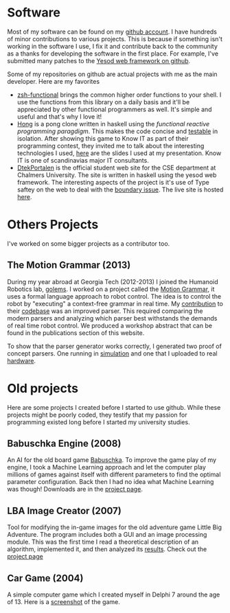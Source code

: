 # Software

Most of my software can be found on my [github
account](https://github.com/Tarrasch/).  I have hundreds of minor
contributions to various projects. This is because if something isn't working
in the software I use, I fix it and contribute back to the community as a
thanks for developing the software in the first place. For example, I've
submitted many patches to the [Yesod web framework on
github](https://github.com/yesodweb/yesod/commits?author=tarrasch).

Some of my repositories on github are actual projects with me as the main developer. Here are my favorites

  * [zsh-functional] brings the common higher order functions to your shell. I
    use the functions from this library on a daily basis and it'll be
    appreciated by other functional programmers as well. It's simple and useful
    and that's why I love it!
  * [Hong] is a pong clone written in haskell using the *functional reactive
    programming paragdigm*. This makes the code concise and
    [testable](https://github.com/Tarrasch/Hong/blob/master/test/HongTest.hs)
    in isolation. After showing this game to Know IT as part of their
    programming contest, they invited me to talk about the interesting
    technologies I used,
    [here](https://github.com/Tarrasch/Hong/raw/master/presentation/slide.odp)
    are the slides I used at my presentation. Know IT is one of scandinavias
    major IT consultants.
  * [DtekPortalen] is the official student web site for the CSE department at
    Chalmers University. The site is written in haskell using the yesod web
    framework. The interesting aspects of the project is it's use of Type
    saftey on the web to deal with the [boundary
    issue](http://www.yesodweb.com/book/introduction). The live site is hosted
    [here][dtekse].

[zsh-functional]: https://github.com/Tarrasch/zsh-functional
[Hong]: https://github.com/Tarrasch/Hong
[DtekPortalen]: https://github.com/dtekcth/DtekPortalen
[dtekse]: https://www.dtek.se/portal

# Others Projects

I've worked on some bigger projects as a contributor too.

## The Motion Grammar (2013)

During my year abroad at Georgia Tech (2012-2013) I joined the Humanoid
Robotics lab, [golems][golems]. I worked on a project called the [Motion
Grammar][mg], it uses a formal language approach to robot control. The idea is
to control the robot by "executing" a context-free grammar in real time. My
[contribution][mgk-contribution] to their [codebase][mgk] was an improved
parser. This required comparing the modern parsers and analyzing which parser
best withstands the demands of real time robot control. We produced a workshop
abstract that can be found in the publications section of this website.

To show that the parser generator works correctly, I generated two proof of
concept parsers. One running in [simulation][motion-serving] and one that I
uploaded to real [hardware][mg-lights].

[mg]: http://golems.org/projects/mg.html
[golems]: http://golems.org/projects/mg.html
[mgk]: https://github.com/golems/motion-grammar-kit/
[mgk-contribution]: https://github.com/golems/motion-grammar-kit/compare/master...ll-star
[motion-serving]: https://github.com/Tarrasch/motion-serving
[mg-lights]: https://github.com/Tarrasch/mg-lights

# Old projects

Here are some projects I created before I started to use github. While these
projects might be poorly coded, they testify that my passion for programming
existed long before I started my university studies.

## Babuschka Engine (2008)

An AI for the old board game
[Babuschka](http://sites.google.com/site/babuschkaengine/Home).  To improve the
game play of my engine, I took a Machine Learning approach and let the computer
play millions of games against itself with different parameters to find the
optimal parameter configuration.  Back then I had no idea what Machine Learning
was though! Downloads are in the [project
page](http://sites.google.com/site/babuschkaengine/Home).


## LBA Image Creator (2007)

Tool for modifying the in-game images for the old adventure game Little Big
Adventure. The program includes both a GUI and an image processing module.
This was the first time I read a theoretical description of an algorithm,
implemented it, and then analyzed its
[results](http://forum.magicball.net/showpost.php?p=343748&postcount=30).
Check out the [project page](https://sites.google.com/site/miffoljud/)

## Car Game (2004)

A simple computer game which I created myself in Delphi 7 around the age of 13.
Here is a [screenshot](/images/Screenshot-BilSpel.png) of the game.
